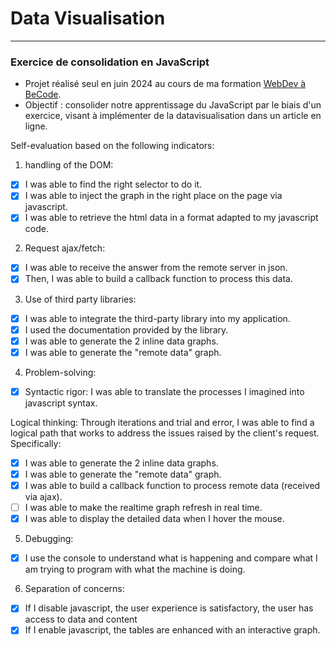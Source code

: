 # Data Visualisation
___
### Exercice de consolidation en JavaScript
- Projet réalisé seul en juin 2024 au cours de ma formation [WebDev à BeCode](https://becode.org/).
- Objectif : consolider notre apprentissage du JavaScript par le biais d'un exercice, visant à implémenter de la datavisualisation dans un article en ligne. 

Self-evaluation based on the following indicators:

1. handling of the DOM:
 - [x] I was able to find the right selector to do it.
 - [x] I was able to inject the graph in the right place on the page via javascript.
 - [x] I was able to retrieve the html data in a format adapted to my javascript code.
2. Request ajax/fetch:
 - [x] I was able to receive the answer from the remote server in json.
 - [x] Then, I was able to build a callback function to process this data.
3. Use of third party libraries:
 - [x] I was able to integrate the third-party library into my application.
 - [x] I used the documentation provided by the library.
 - [x] I was able to generate the 2 inline data graphs.
 - [x] I was able to generate the "remote data" graph.
4. Problem-solving:
 - [x] Syntactic rigor: I was able to translate the processes I imagined into javascript syntax.

Logical thinking: Through iterations and trial and error, I was able to find a logical path that works to address the issues raised by the client's request. Specifically:
 - [x] I was able to generate the 2 inline data graphs.
 - [x] I was able to generate the "remote data" graph.
 - [x] I was able to build a callback function to process remote data (received via ajax).
 - [ ] I was able to make the realtime graph refresh in real time.
 - [x] I was able to display the detailed data when I hover the mouse.
5. Debugging:
 - [x] I use the console to understand what is happening and compare what I am trying to program with what the machine is doing.
6. Separation of concerns:
 - [x] If I disable javascript, the user experience is satisfactory, the user has access to data and content
 - [x] If I enable javascript, the tables are enhanced with an interactive graph.
